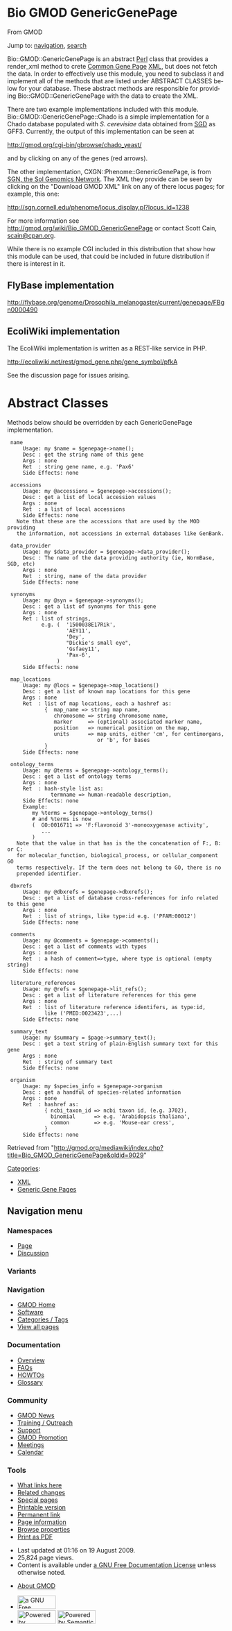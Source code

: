 <div id="mw-page-base" class="noprint">

</div>

<div id="mw-head-base" class="noprint">

</div>

<div id="content" class="mw-body" role="main">

<span id="top"></span>

<div id="mw-js-message" style="display:none;">

</div>



# <span dir="auto">Bio GMOD GenericGenePage</span>

<div id="bodyContent">

<div id="siteSub">

From GMOD

</div>

<div id="contentSub">

</div>

<div id="jump-to-nav" class="mw-jump">

Jump to: [navigation](#mw-navigation), [search](#p-search)

</div>

<div id="mw-content-text" class="mw-content-ltr" lang="en" dir="ltr">

Bio::GMOD::GenericGenePage is an abstract
[Perl](Glossary#Perl "Glossary") class that provides a render_xml method
to crete [Common Gene Page](Common_Gene_Page "Common Gene Page")
[XML](Glossary#XML "Glossary"), but does not fetch the data. In order to
effectively use this module, you need to subclass it and implement all
of the methods that are listed under ABSTRACT CLASSES below for your
database. These abstract methods are responsible for providing
Bio::GMOD::GenericGenePage with the data to create the XML.

There are two example implementations included with this module.
Bio::GMOD::GenericGenePage::Chado is a simple implementation for a Chado
database populated with *S. cerevisiae* data obtained from
[SGD](Category:SGD "Category:SGD") as GFF3. Currently, the output of
this implementation can be seen at

<a href="http://gmod.org/cgi-bin/gbrowse/chado_yeast/"
class="external free"
rel="nofollow">http://gmod.org/cgi-bin/gbrowse/chado_yeast/</a>

and by clicking on any of the genes (red arrows).

The other implementation, CXGN::Phenome::GenericGenePage, is from [SGN,
the Sol Genomics Network](Category:SGN "Category:SGN"). The XML they
provide can be seen by clicking on the "Download GMOD XML" link on any
of there locus pages; for example, this one:

<a href="http://sgn.cornell.edu/phenome/locus_display.pl?locus_id=1238"
class="external free"
rel="nofollow">http://sgn.cornell.edu/phenome/locus_display.pl?locus_id=1238</a>

For more information see
<a href="Bio_GMOD_GenericGenePage" class="external free"
rel="nofollow">http://gmod.org/wiki/Bio_GMOD_GenericGenePage</a> or
contact Scott Cain, scain@cpan.org.

While there is no example CGI included in this distribution that show
how this module can be used, that could be included in future
distribution if there is interest in it.

## <span id="FlyBase_implementation" class="mw-headline">FlyBase implementation</span>

<a
href="http://flybase.org/genome/Drosophila_melanogaster/current/genepage/FBgn0000490"
class="external free"
rel="nofollow">http://flybase.org/genome/Drosophila_melanogaster/current/genepage/FBgn0000490</a>

## <span id="EcoliWiki_implementation" class="mw-headline">EcoliWiki implementation</span>

The EcoliWiki implementation is written as a REST-like service in PHP.

<a href="http://ecoliwiki.net/rest/gmod_gene.php/gene_symbol/pfkA"
class="external free"
rel="nofollow">http://ecoliwiki.net/rest/gmod_gene.php/gene_symbol/pfkA</a>

See the discussion page for issues arising.

# <span id="Abstract_Classes" class="mw-headline">Abstract Classes</span>

Methods below should be overridden by each GenericGenePage
implementation.

  

     name
         Usage: my $name = $genepage->name();
         Desc : get the string name of this gene
         Args : none
         Ret  : string gene name, e.g. 'Pax6'
         Side Effects: none

     accessions
         Usage: my @accessions = $genepage->accessions();
         Desc : get a list of local accession values
         Args : none
         Ret  : a list of local accessions
         Side Effects: none
       Note that these are the accessions that are used by the MOD providing
       the information, not accessions in external databases like GenBank.

     data_provider
         Usage: my $data_provider = $genepage->data_provider();
         Desc : The name of the data providing authority (ie, WormBase, SGD, etc)
         Args : none
         Ret  : string, name of the data provider
         Side Effects: none

     synonyms
         Usage: my @syn = $genepage->synonyms();
         Desc : get a list of synonyms for this gene
         Args : none
         Ret : list of strings,
               e.g. (  '1500038E17Rik',
                       'AEY11',
                       'Dey',
                       "Dickie's small eye",
                       'Gsfaey11',
                       'Pax-6',
                    )
         Side Effects: none

     map_locations
         Usage: my @locs = $genepage->map_locations()
         Desc : get a list of known map locations for this gene
         Args : none
         Ret  : list of map locations, each a hashref as:
                {  map_name => string map name,
                   chromosome => string chromosome name,
                   marker     => (optional) associated marker name,
                   position   => numerical position on the map,
                   units      => map units, either 'cm', for centimorgans,
                                 or 'b', for bases
                }
         Side Effects: none

     ontology_terms
         Usage: my @terms = $genepage->ontology_terms();
         Desc : get a list of ontology terms
         Args : none
         Ret  : hash-style list as:
                  termname => human-readable description,
         Side Effects: none
         Example:
            my %terms = $genepage->ontology_terms()
            # and %terms is now
            (  GO:0016711 => 'F:flavonoid 3'-monooxygenase activity',
               ...
            )
       Note that the value in that has is the the concatenation of F:, B: or C:
       for molecular_function, biological_process, or cellular_component GO
       terms respectively. If the term does not belong to GO, there is no
       prepended identifier.

     dbxrefs
         Usage: my @dbxrefs = $genepage->dbxrefs();
         Desc : get a list of database cross-references for info related to this gene
         Args : none
         Ret  : list of strings, like type:id e.g. ('PFAM:00012')
         Side Effects: none

     comments
         Usage: my @comments = $genepage->comments();
         Desc : get a list of comments with types
         Args : none
         Ret  : a hash of comment=>type, where type is optional (empty string)
         Side Effects: none

     literature_references
         Usage: my @refs = $genepage->lit_refs();
         Desc : get a list of literature references for this gene
         Args : none
         Ret  : list of literature reference identifers, as type:id,
                like ('PMID:0023423',...)
         Side Effects: none

     summary_text
         Usage: my $summary = $page->summary_text();
         Desc : get a text string of plain-English summary text for this gene
         Args : none
         Ret  : string of summary text
         Side Effects: none

     organism
         Usage: my $species_info = $genepage->organism
         Desc : get a handful of species-related information
         Args : none
         Ret  : hashref as:
                { ncbi_taxon_id => ncbi taxon id, (e.g. 3702),
                  binomial      => e.g. 'Arabidopsis thaliana',
                  common        => e.g. 'Mouse-ear cress',
                }
         Side Effects: none

</div>

<div class="printfooter">

Retrieved from
"<http://gmod.org/mediawiki/index.php?title=Bio_GMOD_GenericGenePage&oldid=9029>"

</div>

<div id="catlinks" class="catlinks">

<div id="mw-normal-catlinks" class="mw-normal-catlinks">

[Categories](Special:Categories "Special:Categories"):

- [XML](Category:XML "Category:XML")
- <a
  href="http://gmod.org/mediawiki/index.php?title=Category:Generic_Gene_Pages&amp;action=edit&amp;redlink=1"
  class="new"
  title="Category:Generic Gene Pages (page does not exist)">Generic Gene
  Pages</a>

</div>

</div>

<div class="visualClear">

</div>

</div>

</div>

<div id="mw-navigation">

## Navigation menu

<div id="mw-head">



<div id="left-navigation">

<div id="p-namespaces" class="vectorTabs" role="navigation"
aria-labelledby="p-namespaces-label">

### Namespaces

- <span id="ca-nstab-main"><a href="Bio_GMOD_GenericGenePage" accesskey="c"
  title="View the content page [c]">Page</a></span>
- <span id="ca-talk"><a href="Talk:Bio_GMOD_GenericGenePage" accesskey="t"
  title="Discussion about the content page [t]">Discussion</a></span>

</div>

<div id="p-variants" class="vectorMenu emptyPortlet" role="navigation"
aria-labelledby="p-variants-label">

### 

### Variants[](#)

<div class="menu">

</div>

</div>

</div>

<div id="right-navigation">





</div>



</div>

</div>

</div>

<div id="mw-panel">

<div id="p-logo" role="banner">

<a href="Main_Page"
style="background-image: url(../images/GMOD-cogs.png);"
title="Visit the main page"></a>

</div>

<div id="p-Navigation" class="portal" role="navigation"
aria-labelledby="p-Navigation-label">

### Navigation

<div class="body">

- <span id="n-GMOD-Home">[GMOD Home](Main_Page)</span>
- <span id="n-Software">[Software](GMOD_Components)</span>
- <span id="n-Categories-.2F-Tags">[Categories /
  Tags](Categories)</span>
- <span id="n-View-all-pages">[View all pages](Special:AllPages)</span>

</div>

</div>

<div id="p-Documentation" class="portal" role="navigation"
aria-labelledby="p-Documentation-label">

### Documentation

<div class="body">

- <span id="n-Overview">[Overview](Overview)</span>
- <span id="n-FAQs">[FAQs](Category:FAQ)</span>
- <span id="n-HOWTOs">[HOWTOs](Category:HOWTO)</span>
- <span id="n-Glossary">[Glossary](Glossary)</span>

</div>

</div>

<div id="p-Community" class="portal" role="navigation"
aria-labelledby="p-Community-label">

### Community

<div class="body">

- <span id="n-GMOD-News">[GMOD News](GMOD_News)</span>
- <span id="n-Training-.2F-Outreach">[Training /
  Outreach](Training_and_Outreach)</span>
- <span id="n-Support">[Support](Support)</span>
- <span id="n-GMOD-Promotion">[GMOD Promotion](GMOD_Promotion)</span>
- <span id="n-Meetings">[Meetings](Meetings)</span>
- <span id="n-Calendar">[Calendar](Calendar)</span>

</div>

</div>

<div id="p-tb" class="portal" role="navigation"
aria-labelledby="p-tb-label">

### Tools

<div class="body">

- <span id="t-whatlinkshere"><a href="Special:WhatLinksHere/Bio_GMOD_GenericGenePage" accesskey="j"
  title="A list of all wiki pages that link here [j]">What links here</a></span>
- <span id="t-recentchangeslinked"><a href="Special:RecentChangesLinked/Bio_GMOD_GenericGenePage"
  accesskey="k"
  title="Recent changes in pages linked from this page [k]">Related
  changes</a></span>
- <span id="t-specialpages"><a href="Special:SpecialPages" accesskey="q"
  title="A list of all special pages [q]">Special pages</a></span>
- <span id="t-print"><a
  href="http://gmod.org/mediawiki/index.php?title=Bio_GMOD_GenericGenePage&amp;printable=yes"
  rel="alternate" accesskey="p"
  title="Printable version of this page [p]">Printable version</a></span>
- <span id="t-permalink">[Permanent
  link](http://gmod.org/mediawiki/index.php?title=Bio_GMOD_GenericGenePage&oldid=9029 "Permanent link to this revision of the page")</span>
- <span id="t-info">[Page
  information](http://gmod.org/mediawiki/index.php?title=Bio_GMOD_GenericGenePage&action=info)</span>
- <span id="t-smwbrowselink"><a href="Special:Browse/Bio_GMOD_GenericGenePage"
  rel="smw-browse">Browse properties</a></span>
- <span id="t-pdf">[Print as
  PDF](http://gmod.org/mediawiki/index.php?title=Special:PdfPrint&page=Bio_GMOD_GenericGenePage)</span>

</div>

</div>

</div>

</div>

<div id="footer" role="contentinfo">

- <span id="footer-info-lastmod">Last updated at 01:16 on 19 August
  2009.</span>
- <span id="footer-info-viewcount">25,824 page views.</span>
- <span id="footer-info-copyright">Content is available under
  <a href="http://www.gnu.org/licenses/fdl-1.3.html" class="external"
  rel="nofollow">a GNU Free Documentation License</a> unless otherwise
  noted.</span>

<!-- -->

- <span id="footer-places-about">[About
  GMOD](GMOD:About "GMOD:About")</span>

<!-- -->

- <span id="footer-copyrightico">[<img src="http://www.gnu.org/graphics/gfdl-logo-small.png" width="88"
  height="31" alt="a GNU Free Documentation License" />](http://www.gnu.org/licenses/fdl-1.3.html)</span>
- <span id="footer-poweredbyico">[<img
  src="../mediawiki/skins/common/images/poweredby_mediawiki_88x31.png"
  width="88" height="31" alt="Powered by MediaWiki" />](http://www.mediawiki.org/)
  [<img
  src="../mediawiki/extensions/SemanticMediaWiki/resources/images/smw_button.png"
  width="88" height="31" alt="Powered by Semantic MediaWiki" />](https://www.semantic-mediawiki.org/wiki/Semantic_MediaWiki)</span>

<div style="clear:both">

</div>

</div>
